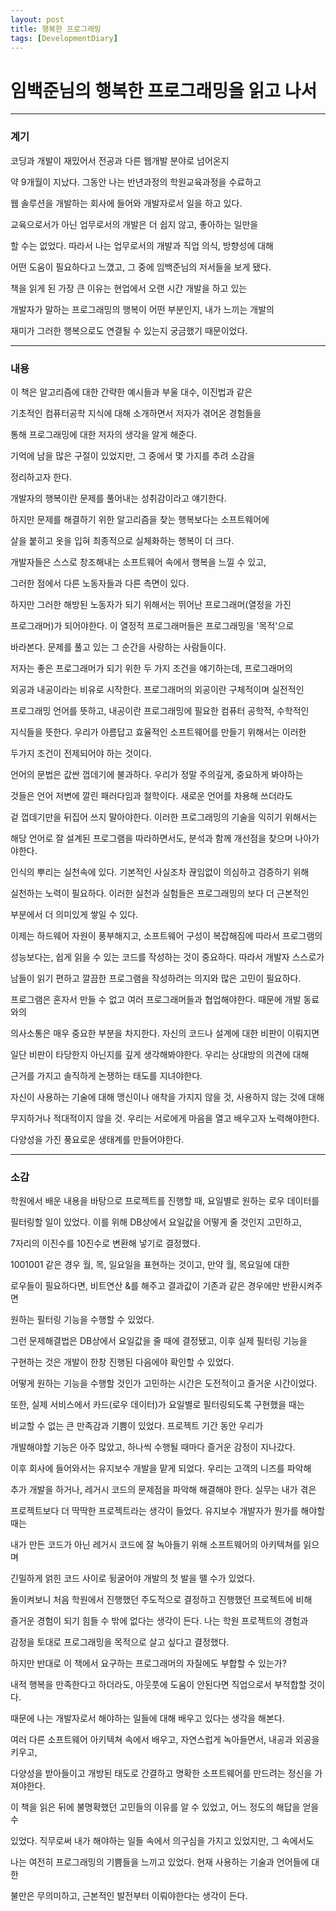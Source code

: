 ```yaml
---
layout: post
title: 행복한 프로그래밍
tags: [DevelopmentDiary]
---
```


# 임백준님의 행복한 프로그래밍을 읽고 나서

***

### 계기

코딩과 개발이 재밌어서 전공과 다른 웹개발 분야로 넘어온지

약 9개월이 지났다. 그동안 나는 반년과정의 학원교육과정을 수료하고

웹 솔루션을 개발하는 회사에 들어와 개발자로서 일을 하고 있다.

교육으로서가 아닌 업무로서의 개발은 더 쉽지 않고, 좋아하는 일만을

할 수는 없었다. 따라서 나는 업무로서의 개발과 직업 의식, 방향성에 대해

어떤 도움이 필요하다고 느꼈고, 그 중에 임백준님의 저서들을 보게 됐다.

책을 읽게 된 가장 큰 이유는 현업에서 오랜 시간 개발을 하고 있는

개발자가 말하는 프로그래밍의 행복이 어떤 부분인지, 내가 느끼는 개발의

재미가 그러한 행복으로도 연결될 수 있는지 궁금했기 때문이었다.


***

### 내용

이 책은 알고리즘에 대한 간략한 예시들과 부울 대수, 이진법과 같은

기초적인 컴퓨터공학 지식에 대해 소개하면서 저자가 겪어온 경험들을

통해 프로그래밍에 대한 저자의 생각을 알게 해준다. 

기억에 남을 많은 구절이 있었지만, 그 중에서 몇 가지를 추려 소감을

정리하고자 한다. 



개발자의 행복이란 문제를 풀어내는 성취감이라고 얘기한다. 

하지만 문제를 해결하기 위한 알고리즘을 찾는 행복보다는 소프트웨어에

살을 붙히고 옷을 입혀 최종적으로 실체화하는 행복이 더 크다.

개발자들은 스스로 창조해내는 소프트웨어 속에서 행복을 느낄 수 있고, 

그러한 점에서 다른 노동자들과 다른 측면이 있다.

하지만 그러한 해방된 노동자가 되기 위해서는 뛰어난 프로그래머(열정을 가진

프로그래머)가 되어야한다. 이 열정적 프로그래머들은 프로그래밍을 '목적'으로

바라본다. 문제를 풀고 있는 그 순간을 사랑하는 사람들이다.

저자는 좋은 프로그래머가 되기 위한 두 가지 조건을 얘기하는데, 프로그래머의

외공과 내공이라는 비유로 시작한다. 프로그래머의 외공이란 구체적이며 실전적인

프로그래밍 언어를 뜻하고, 내공이란 프로그래밍에 필요한 컴퓨터 공학적, 수학적인

지식들을 뜻한다. 우리가 아름답고 효율적인 소프트웨어를 만들기 위해서는 이러한

두가지 조건이 전제되어야 하는 것이다.

언어의 문법은 값싼 껍데기에 불과하다. 우리가 정말 주의깊게, 중요하게 봐야하는

것들은 언어 저변에 깔린 패러다임과 철학이다. 새로운 언어를 차용해 쓰더라도

겉 껍데기만을 뒤집어 쓰지 말아야한다. 이러한 프로그래밍의 기술을 익히기 위해서는

해당 언어로 잘 설계된 프로그램을 따라하면서도, 분석과 함께 개선점을 찾으며 나아가야한다.

인식의 뿌리는 실천속에 있다. 기본적인 사실조차 끊임없이 의심하고 검증하기 위해

실천하는 노력이 필요하다. 이러한 실천과 실험들은 프로그래밍의 보다 더 근본적인

부분에서 더 의미있게 쌓일 수 있다.

이제는 하드웨어 자원이 풍부해지고, 소프트웨어 구성이 복잡해짐에 따라서 프로그램의

성능보다는, 쉽게 읽을 수 있는 코드를 작성하는 것이 중요하다. 따라서 개발자 스스로가

남들이 읽기 편하고 깔끔한 프로그램을 작성하려는 의지와 많은 고민이 필요하다.

프로그램은 혼자서 만들 수 없고 여러 프로그래머들과 협업해야한다. 때문에 개발 동료와의

의사소통은 매우 중요한 부분을 차지한다. 자신의 코드나 설계에 대한 비판이 이뤄지면

일단 비판이 타당한지 아닌지를 깊게 생각해봐야한다. 우리는 상대방의 의견에 대해

근거를 가지고 솔직하게 논쟁하는 태도를 지녀야한다.

자신이 사용하는 기술에 대해 맹신이나 애착을 가지지 않을 것, 사용하지 않는 것에 대해

무지하거나 적대적이지 않을 것. 우리는 서로에게 마음을 열고 배우고자 노력해야한다.

다양성을 가진 풍요로운 생태계를 만들어야한다.


***

### 소감

학원에서 배운 내용을 바탕으로 프로젝트를 진행할 때, 요일별로 원하는 로우 데이터를

필터링할 일이 있었다. 이를 위해 DB상에서 요일값을 어떻게 줄 것인지 고민하고,

7자리의 이진수를 10진수로 변환해 넣기로 결정했다.

1001001 같은 경우 월, 목, 일요일을 표현하는 것이고, 만약 월, 목요일에 대한

로우들이 필요하다면, 비트연산 &를 해주고 결과값이 기존과 같은 경우에만 반환시켜주면

원하는 필터링 기능을 수행할 수 있었다.

그런 문제해결법은 DB상에서 요일값을 줄 때에 결정됐고, 이후 실제 필터링 기능을

구현하는 것은 개발이 한창 진행된 다음에야 확인할 수 있었다.

어떻게 원하는 기능을 수행할 것인가 고민하는 시간은 도전적이고 즐거운 시간이었다.

또한, 실제 서비스에서 카드(로우 데이터)가 요일별로 필터링되도록 구현했을 때는 

비교할 수 없는 큰 만족감과 기쁨이 있었다. 프로젝트 기간 동안 우리가

개발해야할 기능은 아주 많았고, 하나씩 수행될 때마다 즐거운 감정이 지나갔다.

이후 회사에 들어와서는 유지보수 개발을 맡게 되었다. 우리는 고객의 니즈를 파악해

추가 개발을 하거나, 레거시 코드의 문제점을 파악해 해결해야 한다. 실무는 내가 겪은

프로젝트보다 더 딱딱한 프로젝트라는 생각이 들었다. 유지보수 개발자가 뭔가를 해야할 때는

내가 만든 코드가 아닌 레거시 코드에 잘 녹아들기 위해 소프트웨어의 아키텍쳐를 읽으며

긴밀하게 얽힌 코드 사이로 뒹굴어야 개발의 첫 발을 뗄 수가 있었다.

돌이켜보니 처음 학원에서 진행했던 주도적으로 결정하고 진행했던 프로젝트에 비해

즐거운 경험이 되기 힘들 수 밖에 없다는 생각이 든다. 나는 학원 프로젝트의 경험과 

감정을 토대로 프로그래밍을 목적으로 살고 싶다고 결정했다. 

하지만 반대로 이 책에서 요구하는 프로그래머의 자질에도 부합할 수 있는가? 

내적 행복을 만족한다고 하더라도, 아웃풋에 도움이 안된다면 직업으로서 부적합할 것이다.

때문에 나는 개발자로서 해야하는 일들에 대해 배우고 있다는 생각을 해본다. 

여러 다른 소프트웨어 아키텍쳐 속에서 배우고, 자연스럽게 녹아들면서, 내공과 외공을 키우고, 

다양성을 받아들이고 개방된 태도로 간결하고 명확한 소프트웨어를 만드려는 정신을 가져야한다.

이 책을 읽은 뒤에 불명확했던 고민들의 이유를 알 수 있었고, 어느 정도의 해답을 얻을 수

있었다. 직무로써 내가 해야하는 일들 속에서 의구심을 가지고 있었지만, 그 속에서도 

나는 여전히 프로그래밍의 기쁨들을 느끼고 있었다. 현재 사용하는 기술과 언어들에 대한

불만은 무의미하고, 근본적인 발전부터 이뤄야한다는 생각이 든다.










